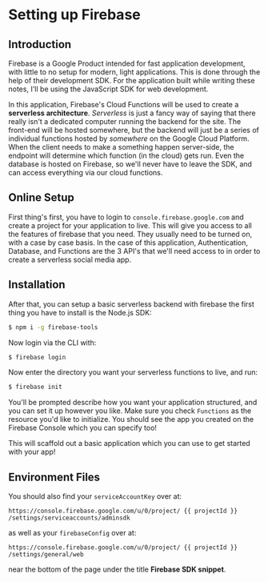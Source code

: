 # Setting up Firebase

## Introduction

Firebase is a Google Product intended for fast application development, with little to no setup for modern, light applications. This is done through the help of their development SDK. For the application built while writing these notes, I'll be using the JavaScript SDK for web development.

In this application, Firebase's Cloud Functions will be used to create a **serverless architecture**. _Serverless_ is just a fancy way of saying that there really isn't a dedicated computer running the backend for the site. The front-end will be hosted somewhere, but the backend will just be a series of individual functions hosted by _somewhere_ on the Google Cloud Platform. When the client needs to make a something happen server-side, the endpoint will determine which function (in the cloud) gets run. Even the database is hosted on Firebase, so we'll never have to leave the SDK, and can access everything via our cloud functions.

## Online Setup

First thing's first, you have to login to `console.firebase.google.com` and create a project for your application to live. This will give you access to all the features of firebase that you need. They usually need to be turned on, with a case by case basis. In the case of this application, Authentication, Database, and Functions are the 3 API's that we'll need access to in order to create a serverless social media app.

## Installation

After that, you can setup a basic serverless backend with firebase the first thing you have to install is the Node.js SDK:

```bash
$ npm i -g firebase-tools
```

Now login via the CLI with:

```bash
$ firebase login
```

Now enter the directory you want your serverless functions to live, and run:

```bash
$ firebase init
```

You'll be prompted describe how you want your application structured, and you can set it up however you like. Make sure you check `Functions` as the resource you'd like to initialize. You should see the app you created on the Firebase Console which you can specify too!

This will scaffold out a basic application which you can use to get started with your app!

## Environment Files

You should also find your `serviceAccountKey` over at:

```
https://console.firebase.google.com/u/0/project/ {{ projectId }} /settings/serviceaccounts/adminsdk
```

as well as your `firebaseConfig` over at:

```
https://console.firebase.google.com/u/0/project/ {{ projectId }} /settings/general/web
```

near the bottom of the page under the title **Firebase SDK snippet**.
